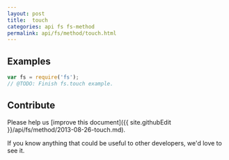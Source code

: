 ```yaml
---
layout: post
title:  touch
categories: api fs fs-method
permalink: api/fs/method/touch.html
---
```


## Examples

```javascript
var fs = require('fs');
// @TODO: Finish fs.touch example.
```

## Contribute

Please help us [improve this document]({{ site.githubEdit }}/api/fs/method/2013-08-26-touch.md).

If you know anything that could be useful to other developers, we'd love to see it.


